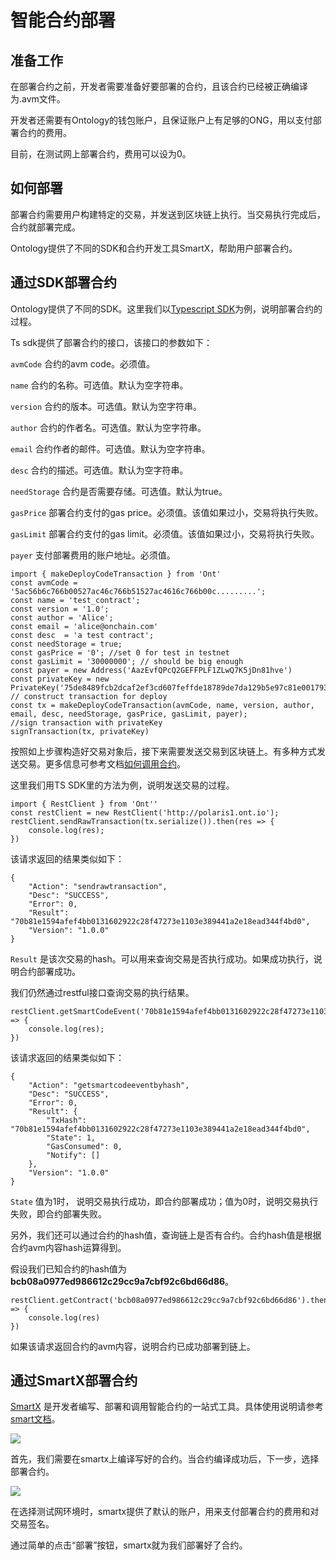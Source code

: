 # 智能合约部署

## 准备工作

在部署合约之前，开发者需要准备好要部署的合约，且该合约已经被正确编译为.avm文件。

开发者还需要有Ontology的钱包账户，且保证账户上有足够的ONG，用以支付部署合约的费用。

目前，在测试网上部署合约，费用可以设为0。

## 如何部署

部署合约需要用户构建特定的交易，并发送到区块链上执行。当交易执行完成后，合约就部署完成。

Ontology提供了不同的SDK和合约开发工具SmartX，帮助用户部署合约。

## 通过SDK部署合约

Ontology提供了不同的SDK。这里我们以[Typescript SDK](https://github.com/ontio/ontology-ts-sdk)为例，说明部署合约的过程。

Ts sdk提供了部署合约的接口，该接口的参数如下：

```avmCode``` 合约的avm code。必须值。

```name``` 合约的名称。可选值。默认为空字符串。

```version``` 合约的版本。可选值。默认为空字符串。

```author``` 合约的作者名。可选值。默认为空字符串。

```email``` 合约作者的邮件。可选值。默认为空字符串。

```desc``` 合约的描述。可选值。默认为空字符串。

```needStorage``` 合约是否需要存储。可选值。默认为true。

```gasPrice``` 部署合约支付的gas price。必须值。该值如果过小，交易将执行失败。

```gasLimit``` 部署合约支付的gas limit。必须值。该值如果过小，交易将执行失败。

```payer``` 支付部署费用的账户地址。必须值。

````
import { makeDeployCodeTransaction } from 'Ont'
const avmCode = '5ac56b6c766b00527ac46c766b51527ac4616c766b00c.........';
const name = 'test_contract';
const version = '1.0';
const author = 'Alice';
const email = 'alice@onchain.com'
const desc  = 'a test contract';
const needStorage = true;
const gasPrice = '0'; //set 0 for test in testnet
const gasLimit = '30000000'; // should be big enough
const payer = new Address('AazEvfQPcQ2GEFFPLF1ZLwQ7K5jDn81hve')
const privateKey = new PrivateKey('75de8489fcb2dcaf2ef3cd607feffde18789de7da129b5e97c81e001793cb7cf')
// construct transaction for deploy
const tx = makeDeployCodeTransaction(avmCode, name, version, author, email, desc, needStorage, gasPrice, gasLimit, payer);
//sign transaction with privateKey
signTransaction(tx, privateKey)
````

按照如上步骤构造好交易对象后，接下来需要发送交易到区块链上。有多种方式发送交易。更多信息可参考文档[如何调用合约]()。

这里我们用TS SDK里的方法为例，说明发送交易的过程。

````
import { RestClient } from 'Ont''
const restClient = new RestClient('http://polaris1.ont.io');
restClient.sendRawTransaction(tx.serialize()).then(res => {
    console.log(res);
})
````

该请求返回的结果类似如下：

````
{
	"Action": "sendrawtransaction",
	"Desc": "SUCCESS",
	"Error": 0,
	"Result": "70b81e1594afef4bb0131602922c28f47273e1103e389441a2e18ead344f4bd0",
	"Version": "1.0.0"
}
````

```Result``` 是该次交易的hash。可以用来查询交易是否执行成功。如果成功执行，说明合约部署成功。

我们仍然通过restful接口查询交易的执行结果。

````
restClient.getSmartCodeEvent('70b81e1594afef4bb0131602922c28f47273e1103e389441a2e18ead344f4bd0').then(res => {
    console.log(res);
})
````

该请求返回的结果类似如下：

````
{
    "Action": "getsmartcodeeventbyhash",
    "Desc": "SUCCESS",
    "Error": 0,
    "Result": {
        "TxHash": "70b81e1594afef4bb0131602922c28f47273e1103e389441a2e18ead344f4bd0",
        "State": 1,
        "GasConsumed": 0,
        "Notify": []
    },
    "Version": "1.0.0"
}
````

```State``` 值为1时， 说明交易执行成功，即合约部署成功；值为0时，说明交易执行失败，即合约部署失败。

另外，我们还可以通过合约的hash值，查询链上是否有合约。合约hash值是根据合约avm内容hash运算得到。

假设我们已知合约的hash值为**bcb08a0977ed986612c29cc9a7cbf92c6bd66d86**。

````
restClient.getContract('bcb08a0977ed986612c29cc9a7cbf92c6bd66d86').then(res => {
    console.log(res)
})
````

如果该请求返回合约的avm内容，说明合约已成功部署到链上。

## 通过SmartX部署合约

[SmartX](http://smartx.ont.io) 是开发者编写、部署和调用智能合约的一站式工具。具体使用说明请参考[smart文档]()。

![](https://upload-images.jianshu.io/upload_images/150344-1186fa3b18f9752f.png?imageMogr2/auto-orient/strip%7CimageView2/2/w/1240)

首先，我们需要在smartx上编译写好的合约。当合约编译成功后，下一步，选择部署合约。

![](https://upload-images.jianshu.io/upload_images/150344-5f94d283e690512d.png?imageMogr2/auto-orient/strip%7CimageView2/2/w/1240)

在选择测试网环境时，smartx提供了默认的账户，用来支付部署合约的费用和对交易签名。

通过简单的点击“部署”按钮，smartx就为我们部署好了合约。


